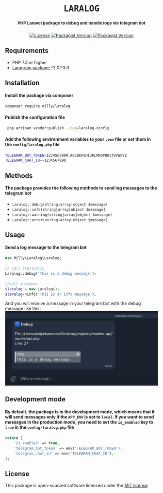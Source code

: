 <h1 align='center'><samp>LARALOG</samp></h1>
<h3 align='center'>
    <sup align='center'>PHP Laravel package to debug and handle logs via telegram bot</sup>

[//]: # (    <h6 align="center"><a href="">Check it out how easily you can send me a message</a></h6>)
</h3>
<p align='center'>
  <a href='https://github.com/Mirmuxsin/laralog/blob/master/license'><img alt="License" src="https://img.shields.io/github/license/mirmuxsin/laragram?color=%23fefefe&logo=github&logoColor=%23fefefe&style=flat-square"></a>
  <a href='https://packagist.org/packages/milly/laralog'><img alt="Packagist Version" src="https://img.shields.io/packagist/v/milly/laragram?color=%23fefefe&label=Laragram&logo=packagist&logoColor=%23fefefe&style=flat-square"></a>
  <a href='https://www.patreon.com/millykhamroev'><img alt="Packagist Version" src="https://img.shields.io/badge/Buy%20me%20a-coffee-%23fefefe?style=flat-square&logo=patreon&logoColor=%23fefefe"></a>
</p>

## Requirements
- PHP 7.3 or higher
- <a href="https://github.com/Mirmuxsin/laragram">Laragram package </a> ^2.0|^3.0

## Installation
#### Install the package via composer
```bash
composer require milly/laralog
```
#### Publish the configuration file
```bash
 php artisan vendor:publish --tag=laralog-config
```
#### Add the following environment variables to your `.env` file or set them in the `config/laralog.php` file
```bash
TELEGRAM_BOT_TOKEN=1234567890:ABCDEFGHIJKLMNOPQRSTUVWXYZ
TELEGRAM_CHAT_ID=-1234567890
```

## Methods
#### The package provides the following methods to send log messages to the telegram bot
- `Laralog::debug(string|array|object $message)`
- `Laralog::info(string|array|object $message)`
- `Laralog::warning(string|array|object $message)`
- `Laralog::error(string|array|object $message)`

## Usage
#### Send a log message to the telegram bot
```php
use Milly\Laralog\Laralog;

// call statically
Laralog::debug('This is a debug message');

//call instance
$laralog = new Laralog();
$laralog->info('This is an info message');
```

And you will receive a message in your telegram bot with the debug message like this:
<img src="img/img1.png">

## Development mode
#### By default, the package is in the development mode, which means that it will send messages only if the `APP_ENV` is set to `local`. If you want to send messages in the production mode, you need to set the `is_enabled` key to `true` in the `config/laralog.php` file
```php
return [
    'is_enabled' => true,
    'telegram_bot_token' => env('TELEGRAM_BOT_TOKEN'),
    'telegram_chat_id' => env('TELEGRAM_CHAT_ID'),
];
```

## License
This package is open-sourced software licensed under the [MIT license](https://opensource.org/licenses/MIT).



